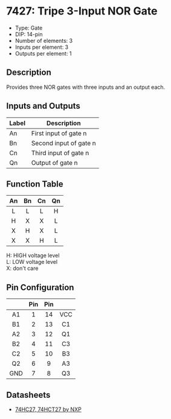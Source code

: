 # 7427: Tripe 3-Input NOR Gate

- Type: Gate
- DIP: 14-pin
- Number of elements: 3
- Inputs per element: 3
- Outputs per element: 1

## Description

Provides three NOR gates with three inputs and an output each.

## Inputs and Outputs

| Label | Description            |
| ----- | ---------------------- |
| An    | First input of gate n  |
| Bn    | Second input of gate n |
| Cn    | Third input of gate n  |
| Qn    | Output of gate n       |

## Function Table

| An  | Bn  | Cn  | Qn  |
|:---:|:---:|:---:|:---:|
| L   | L   | L   | H   |
| H   | X   | X   | L   |
| X   | H   | X   | L   |
| X   | X   | H   | L   |

H: HIGH voltage level  
L: LOW voltage level  
X: don't care

## Pin Configuration

|     | Pin | Pin |     |
|:---:|:---:|:---:|:---:|
| A1  |   1 |  14 | VCC |
| B1  |   2 |  13 | C1  |
| A2  |   3 |  12 | Q1  |
| B2  |   4 |  11 | C3  |
| C2  |   5 |  10 | B3  |
| Q2  |   6 |   9 | A3  |
| GND |   7 |   8 | Q3  |

## Datasheets

- [74HC27, 74HCT27 by NXP](http://www.nxp.com/documents/data_sheet/74HC_HCT27.pdf)
